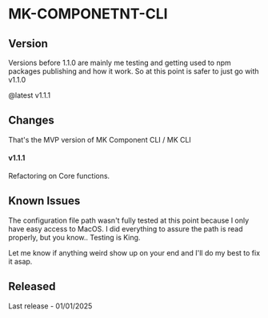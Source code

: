 # MK-COMPONETNT-CLI

## Version

Versions before 1.1.0 are mainly me testing and getting used to npm packages publishing and how it work. So at this point is safer to just go with v1.1.0

@latest v1.1.1

## Changes

That's the MVP version of MK Component CLI / MK CLI

#### v1.1.1

Refactoring on Core functions.

## Known Issues

The configuration file path wasn't fully tested at this point because I only have easy access to MacOS. I did everything to assure the path is read properly, but you know.. Testing is King.

Let me know if anything weird show up on your end and I'll do my best to fix it asap.

## Released

Last release - 01/01/2025
